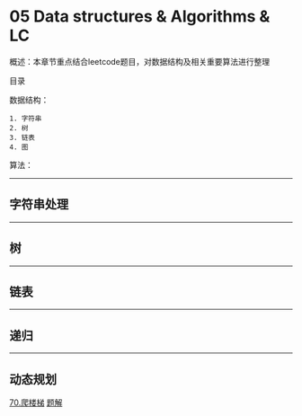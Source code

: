 # 05 Data structures & Algorithms & LC

概述：本章节重点结合leetcode题目，对数据结构及相关重要算法进行整理

目录

数据结构：

    1. 字符串
    2. 树
    3. 链表
    4. 图
   
算法：

---

## 字符串处理



---

## 树


---

## 链表


---

## 递归


---

## 动态规划

[70.爬楼梯](https://leetcode-cn.com/problems/climbing-stairs/submissions/) 
[题解](https://leetcode-cn.com/problems/climbing-stairs/solution/guan-jian-zai-yu-de-dao-dong-tai-zhuan-yi-fang-che/)



